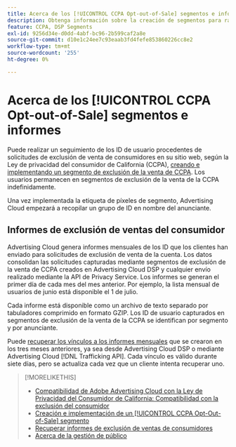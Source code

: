 ```yaml
---
title: Acerca de los [!UICONTROL CCPA Opt-out-of-Sale] segmentos e informes
description: Obtenga información sobre la creación de segmentos para rastrear los ID de solicitudes de exclusión de venta de CCPA y cómo recuperar informes de los ID.
feature: CCPA, DSP Segments
exl-id: 9256d34e-d0dd-4abf-bc96-2b599caf2a8e
source-git-commit: d10e1c24ee7c93eaab3fd4fefe853860226cc8e2
workflow-type: tm+mt
source-wordcount: '255'
ht-degree: 0%

---
```


# Acerca de los [!UICONTROL CCPA Opt-out-of-Sale] segmentos e informes

Puede realizar un seguimiento de los ID de usuario procedentes de solicitudes de exclusión de venta de consumidores en su sitio web, según la Ley de privacidad del consumidor de California (CCPA), [creando e implementando un segmento de exclusión de la venta de CCPA](ccpa-opt-out-segment-create.md). Los usuarios permanecen en segmentos de exclusión de la venta de la CCPA indefinidamente.

Una vez implementada la etiqueta de píxeles de segmento, Advertising Cloud empezará a recopilar un grupo de ID en nombre del anunciante.

## Informes de exclusión de ventas del consumidor

Advertising Cloud genera informes mensuales de los ID que los clientes han enviado para solicitudes de exclusión de venta de la cuenta. Los datos consolidan las solicitudes capturadas mediante segmentos de exclusión de la venta de CCPA creados en Advertising Cloud DSP y cualquier envío realizado mediante la API de Privacy Service.  Los informes se generan el primer día de cada mes del mes anterior. Por ejemplo, la lista mensual de usuarios de junio está disponible el 1 de julio.

Cada informe está disponible como un archivo de texto separado por tabuladores comprimido en formato GZIP. Los ID de usuario capturados en segmentos de exclusión de la venta de la CCPA se identifican por segmento y por anunciante.

Puede [recuperar los vínculos a los informes mensuales](ccpa-opt-out-segment-report-retrieve.md) que se crearon en los tres meses anteriores, ya sea desde Advertising Cloud DSP o mediante Advertising Cloud [!DNL Trafficking API]. Cada vínculo es válido durante siete días, pero se actualiza cada vez que un cliente intenta recuperar uno.

>[!MORELIKETHIS]
>
>* [Compatibilidad de Adobe Advertising Cloud con la Ley de Privacidad del Consumidor de California: Compatibilidad con la exclusión del consumidor](https://experienceleague.adobe.com/docs/advertising-cloud/privacy/ad-cloud-ccpa-opt-out-of-sale.html)
>* [Creación e implementación de un  [!UICONTROL CCPA Opt-Out-of-Sale] segmento](ccpa-opt-out-segment-create.md)
>* [Recuperar informes de exclusión de ventas de consumidores](ccpa-opt-out-segment-report-retrieve.md)
>* [Acerca de la gestión de público](audience-about.md)

